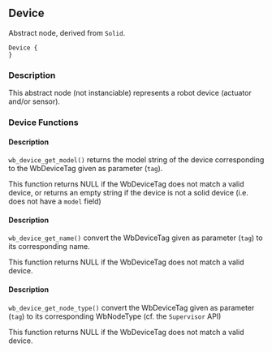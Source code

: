 ## Device

Abstract node, derived from `Solid`.

```
Device {
}
```

### Description

This abstract node (not instanciable) represents a robot device (actuator and/or
sensor).

### Device Functions

#### Description

`wb_device_get_model()` returns the model string of the device corresponding to
the WbDeviceTag given as parameter (`tag`).

This function returns NULL if the WbDeviceTag does not match a valid device, or
returns an empty string if the device is not a solid device (i.e. does not have
a `model` field)

#### Description

`wb_device_get_name()` convert the WbDeviceTag given as parameter (`tag`) to its
corresponding name.

This function returns NULL if the WbDeviceTag does not match a valid device.

#### Description

`wb_device_get_node_type()` convert the WbDeviceTag given as parameter (`tag`)
to its corresponding WbNodeType (cf. the `Supervisor` API)

This function returns NULL if the WbDeviceTag does not match a valid device.

